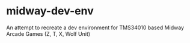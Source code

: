 # midway-dev-env
An attempt to recreate a dev environment for TMS34010 based Midway Arcade Games (Z, T, X, Wolf Unit)
